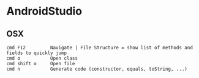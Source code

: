 AndroidStudio
=============

OSX
---

    cmd F12         Navigate | File Structure = show list of methods and fields to quickly jump
    cmd o           Open class
    cmd shift o     Open file
    cmd n           Generate code (constructor, equals, toString, ...)
